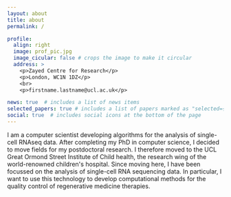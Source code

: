 ```yaml
---
layout: about
title: about
permalink: /

profile:
  align: right
  image: prof_pic.jpg
  image_cicular: false # crops the image to make it circular
  address: >
    <p>Zayed Centre for Research</p>
    <p>London, WC1N 1DZ</p>
    <br>
    <p>firstname.lastname@ucl.ac.uk</p>

news: true  # includes a list of news items
selected_papers: true # includes a list of papers marked as "selected={true}"
social: true  # includes social icons at the bottom of the page
---
```


I am a computer scientist developing algorithms for the analysis of single-cell RNAseq data. After completing my PhD in computer science, I decided to move fields for my postdoctoral research. I therefore moved to the UCL Great Ormond Street Institute of Child health, the research wing of the world-renowned children's hospital. Since moving here, I have been focussed on the analysis of single-cell RNA sequencing data. In particular, I want to use this technology to develop computational methods for the quality control of regenerative medicine therapies.
